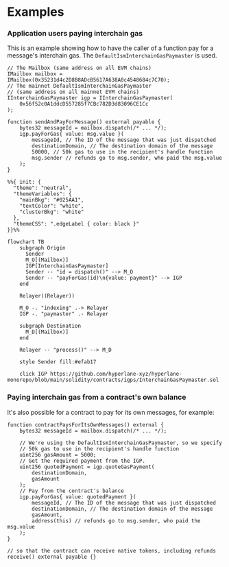 # Examples

### Application users paying interchain gas

This is an example showing how to have the caller of a function pay for a message's interchain gas. The `DefaultIsmInterchainGasPaymaster` is used.

```solidity
// The Mailbox (same address on all EVM chains)
IMailbox mailbox = IMailbox(0x35231d4c2D8B8ADcB5617A638A0c4548684c7C70);
// The mainnet DefaultIsmInterchainGasPaymaster
// (same address on all mainnet EVM chains)
IInterchainGasPaymaster igp = IInterchainGasPaymaster(
    0x56f52c0A1ddcD557285f7CBc782D3d83096CE1Cc
);

function sendAndPayForMessage() external payable {
    bytes32 messageId = mailbox.dispatch(/* ... */);
    igp.payForGas{ value: msg.value }(
        messageId, // The ID of the message that was just dispatched
        destinationDomain, // The destination domain of the message
        50000, // 50k gas to use in the recipient's handle function
        msg.sender // refunds go to msg.sender, who paid the msg.value
    );
}
```

<!-- INCLUDE diagrams/interchain-gas.md -->
<!-- WARNING: copied from the included file path. Do not edit directly. -->
```mermaid
%%{ init: {
  "theme": "neutral",
  "themeVariables": {
    "mainBkg": "#025AA1",
    "textColor": "white",
    "clusterBkg": "white"
  },
  "themeCSS": ".edgeLabel { color: black }"
}}%%

flowchart TB
    subgraph Origin
      Sender
      M_O[(Mailbox)]
      IGP[InterchainGasPaymaster]
      Sender -- "id = dispatch()" --> M_O
      Sender -- "payForGas(id)\n{value: payment}" --> IGP
    end

    Relayer((Relayer))

    M_O -. "indexing" .-> Relayer
    IGP -. "paymaster" .- Relayer

    subgraph Destination
      M_D[(Mailbox)]
    end

    Relayer -- "process()" --> M_D

    style Sender fill:#efab17

    click IGP https://github.com/hyperlane-xyz/hyperlane-monorepo/blob/main/solidity/contracts/igps/InterchainGasPaymaster.sol
```

<!-- WARNING: copied from the included file path. Do not edit directly. -->
<!-- END -->

### Paying interchain gas from a contract's own balance

It's also possible for a contract to pay for its own messages, for example:

```solidity
function contractPaysForItsOwnMessages() external {
    bytes32 messageId = mailbox.dispatch(/* ... */);

    // We're using the DefaultIsmInterchainGasPaymaster, so we specify
    // 50k gas to use in the recipient's handle function
    uint256 gasAmount = 5000; 
    // Get the required payment from the IGP.
    uint256 quotedPayment = igp.quoteGasPayment(
        destinationDomain,
        gasAmount
    );
    // Pay from the contract's balance
    igp.payForGas{ value: quotedPayment }(
        messageId, // The ID of the message that was just dispatched
        destinationDomain, // The destination domain of the message
        gasAmount,
        address(this) // refunds go to msg.sender, who paid the msg.value
    );
}

// so that the contract can receive native tokens, including refunds
receive() external payable {}
```
